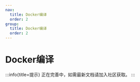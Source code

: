 ```yaml
---
nav:
  title: Docker编译
  order: 2
group:
  title: Docker编译
  order: 2
---
```


# Docker编译

:::info{title=提示}
正在完善中，如需最新文档请加入社区获取。
:::
